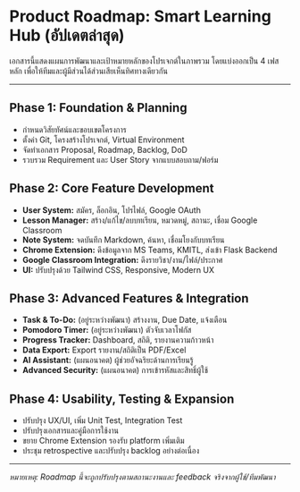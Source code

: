 # Product Roadmap: Smart Learning Hub (อัปเดตล่าสุด)

เอกสารนี้แสดงแผนการพัฒนาและเป้าหมายหลักของโปรเจกต์ในภาพรวม โดยแบ่งออกเป็น 4 เฟสหลัก เพื่อให้ทีมและผู้มีส่วนได้ส่วนเสียเห็นทิศทางเดียวกัน

---

## Phase 1: Foundation & Planning
- กำหนดวิสัยทัศน์และขอบเขตโครงการ
- ตั้งค่า Git, โครงสร้างโปรเจกต์, Virtual Environment
- จัดทำเอกสาร Proposal, Roadmap, Backlog, DoD
- รวบรวม Requirement และ User Story จากแบบสอบถาม/ฟอร์ม

## Phase 2: Core Feature Development
- **User System:** สมัคร, ล็อกอิน, โปรไฟล์, Google OAuth
- **Lesson Manager:** สร้าง/แก้ไข/ลบบทเรียน, หมวดหมู่, สถานะ, เชื่อม Google Classroom
- **Note System:** จดบันทึก Markdown, ค้นหา, เชื่อมโยงกับบทเรียน
- **Chrome Extension:** ดึงข้อมูลจาก MS Teams, KMITL, ส่งเข้า Flask Backend
- **Google Classroom Integration:** ดึงรายวิชา/งาน/ไฟล์/ประกาศ
- **UI:** ปรับปรุงด้วย Tailwind CSS, Responsive, Modern UX

## Phase 3: Advanced Features & Integration
- **Task & To-Do:** (อยู่ระหว่างพัฒนา) สร้างงาน, Due Date, แจ้งเตือน
- **Pomodoro Timer:** (อยู่ระหว่างพัฒนา) ตัวจับเวลาโฟกัส
- **Progress Tracker:** Dashboard, สถิติ, รายงานความก้าวหน้า
- **Data Export:** Export รายงาน/สถิติเป็น PDF/Excel
- **AI Assistant:** (แผนอนาคต) ผู้ช่วยอัจฉริยะด้านการเรียนรู้
- **Advanced Security:** (แผนอนาคต) การเข้ารหัสและสิทธิ์ผู้ใช้

## Phase 4: Usability, Testing & Expansion
- ปรับปรุง UX/UI, เพิ่ม Unit Test, Integration Test
- ปรับปรุงเอกสารและคู่มือการใช้งาน
- ขยาย Chrome Extension รองรับ platform เพิ่มเติม
- ประชุม retrospective และปรับปรุง backlog อย่างต่อเนื่อง

---

*หมายเหตุ: Roadmap นี้จะถูกปรับปรุงตามสถานะงานและ feedback จริงจากผู้ใช้/ทีมพัฒนา*
